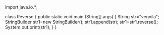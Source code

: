 import java.io.*;

class Reverse
{
    public static void main (String[] args)
    {
        String str="vennila";
        StringBuilder str1=new StringBuilder();
        str1.append(str);
        str1=str1.reverse();
        System.out.print(str1);
    }
}

